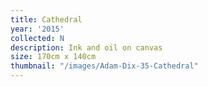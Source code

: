 ```yaml
---
title: Cathedral
year: '2015'
collected: N
description: Ink and oil on canvas
size: 170cm x 140cm
thumbnail: "/images/Adam-Dix-35-Cathedral"
---
```

